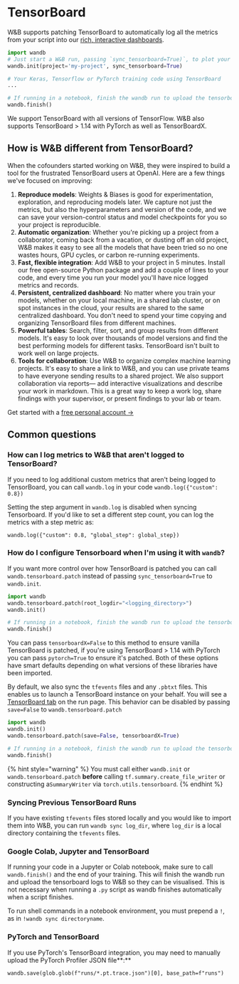 # TensorBoard

W\&B supports patching TensorBoard to automatically log all the metrics from your script into our [rich, interactive dashboards](../track/app.md).

```python
import wandb
# Just start a W&B run, passing `sync_tensorboard=True)`, to plot your Tensorboard files
wandb.init(project='my-project', sync_tensorboard=True)

# Your Keras, Tensorflow or PyTorch training code using TensorBoard
...

# If running in a notebook, finish the wandb run to upload the tensorboard logs to W&B
wandb.finish()
```

We support TensorBoard with all versions of TensorFlow. W\&B also supports TensorBoard > 1.14 with PyTorch as well as TensorBoardX.



## How is W\&B different from TensorBoard?

When the cofounders started working on W\&B, they were inspired to build a tool for the frustrated TensorBoard users at OpenAI. Here are a few things we've focused on improving:

1. **Reproduce models**: Weights & Biases is good for experimentation, exploration, and reproducing models later. We capture not just the metrics, but also the hyperparameters and version of the code, and we can save your version-control status and model checkpoints for you so your project is reproducible.
2. **Automatic organization**: Whether you're picking up a project from a collaborator, coming back from a vacation, or dusting off an old project, W\&B makes it easy to see all the models that have been tried so no one wastes hours, GPU cycles, or carbon re-running experiments.
3. **Fast, flexible integration**: Add W\&B to your project in 5 minutes. Install our free open-source Python package and add a couple of lines to your code, and every time you run your model you'll have nice logged metrics and records.
4. **Persistent, centralized dashboard**: No matter where you train your models, whether on your local machine, in a shared lab cluster, or on spot instances in the cloud, your results are shared to the same centralized dashboard. You don't need to spend your time copying and organizing TensorBoard files from different machines.
5. **Powerful tables**: Search, filter, sort, and group results from different models. It's easy to look over thousands of model versions and find the best performing models for different tasks. TensorBoard isn't built to work well on large projects.
6. **Tools for collaboration**: Use W\&B to organize complex machine learning projects. It's easy to share a link to W\&B, and you can use private teams to have everyone sending results to a shared project. We also support collaboration via reports— add interactive visualizations and describe your work in markdown. This is a great way to keep a work log, share findings with your supervisor, or present findings to your lab or team.

Get started with a [free personal account →](https://wandb.ai)

## Common questions

### How can I log metrics to W\&B that aren't logged to TensorBoard?

If you need to log additional custom metrics that aren't being logged to TensorBoard, you can call `wandb.log` in your code `wandb.log({"custom": 0.8})`

Setting the step argument in `wandb.log` is disabled when syncing Tensorboard. If you'd like to set a different step count, you can log the metrics with a step metric as:

`wandb.log({"custom": 0.8, "global_step": global_step})`

### How do I configure Tensorboard when I'm using it with `wandb`?

If you want more control over how TensorBoard is patched you can call `wandb.tensorboard.patch` instead of passing `sync_tensorboard=True` to `wandb.init`.

```python
import wandb
wandb.tensorboard.patch(root_logdir="<logging_directory>")
wandb.init()

# If running in a notebook, finish the wandb run to upload the tensorboard logs to W&B
wandb.finish()
```

You can pass `tensorboardX=False` to this method to ensure vanilla TensorBoard is patched, if you're using TensorBoard > 1.14 with PyTorch you can pass `pytorch=True` to ensure it's patched. Both of these options have smart defaults depending on what versions of these libraries have been imported.

By default, we also sync the `tfevents` files and any `.pbtxt` files. This enables us to launch a TensorBoard instance on your behalf. You will see a [TensorBoard tab](https://www.wandb.com/articles/hosted-tensorboard) on the run page. This behavior can be disabled by passing `save=False` to `wandb.tensorboard.patch`

```python
import wandb
wandb.init()
wandb.tensorboard.patch(save=False, tensorboardX=True)

# If running in a notebook, finish the wandb run to upload the tensorboard logs to W&B
wandb.finish()
```

{% hint style="warning" %}
You must call either `wandb.init` or `wandb.tensorboard.patch` **before** calling `tf.summary.create_file_writer` or constructing a`SummaryWriter` via `torch.utils.tensorboard`.
{% endhint %}

### Syncing Previous TensorBoard Runs

If you have existing `tfevents` files stored locally and you would like to import them into W\&B, you can run `wandb sync log_dir`, where `log_dir` is a local directory containing the `tfevents` files.

### Google Colab, Jupyter and TensorBoard

If running your code in a Jupyter or Colab notebook, make sure to call `wandb.finish()` and the end of your training. This will finish the wandb run and upload the tensorboard logs to W\&B so they can be visualised. This is not necessary when running a `.py` script as wandb finishes automatically when a script finishes.

To run shell commands in a notebook environment, you must prepend a `!`, as in `!wandb sync directoryname`.

### PyTorch and TensorBoard

If you use PyTorch's TensorBoard integration, you may need to manually upload the PyTorch Profiler JSON file**:**&#x20;

```
wandb.save(glob.glob(f"runs/*.pt.trace.json")[0], base_path=f"runs")
```
